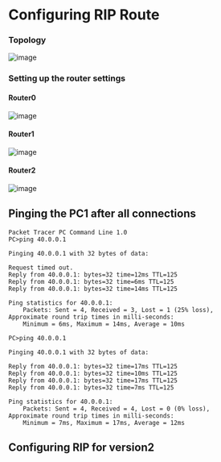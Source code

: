 # Configuring RIP Route

### Topology

![image](https://user-images.githubusercontent.com/83855603/205573737-864dd120-ef60-4ba9-af99-17dadb2421c0.png)

### Setting up the router settings

#### Router0

![image](https://user-images.githubusercontent.com/83855603/205565253-64534f04-b408-4f22-a1aa-557e83db9535.png)

#### Router1

![image](https://user-images.githubusercontent.com/83855603/205568321-81b8c2a7-dcce-4285-8fa6-37e9fef5d3be.png)

#### Router2

![image](https://user-images.githubusercontent.com/83855603/205568671-1639ee54-4d75-45c8-8986-cfcbba8332fc.png)

## Pinging the PC1 after all connections

```
Packet Tracer PC Command Line 1.0
PC>ping 40.0.0.1

Pinging 40.0.0.1 with 32 bytes of data:

Request timed out.
Reply from 40.0.0.1: bytes=32 time=12ms TTL=125
Reply from 40.0.0.1: bytes=32 time=6ms TTL=125
Reply from 40.0.0.1: bytes=32 time=14ms TTL=125

Ping statistics for 40.0.0.1:
    Packets: Sent = 4, Received = 3, Lost = 1 (25% loss),
Approximate round trip times in milli-seconds:
    Minimum = 6ms, Maximum = 14ms, Average = 10ms

PC>ping 40.0.0.1

Pinging 40.0.0.1 with 32 bytes of data:

Reply from 40.0.0.1: bytes=32 time=17ms TTL=125
Reply from 40.0.0.1: bytes=32 time=10ms TTL=125
Reply from 40.0.0.1: bytes=32 time=17ms TTL=125
Reply from 40.0.0.1: bytes=32 time=7ms TTL=125

Ping statistics for 40.0.0.1:
    Packets: Sent = 4, Received = 4, Lost = 0 (0% loss),
Approximate round trip times in milli-seconds:
    Minimum = 7ms, Maximum = 17ms, Average = 12ms
```

## Configuring RIP for version2

